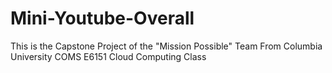 # Mini-Youtube-Overall
This is the Capstone Project of the "Mission Possible" Team From Columbia University COMS E6151 Cloud Computing Class 
